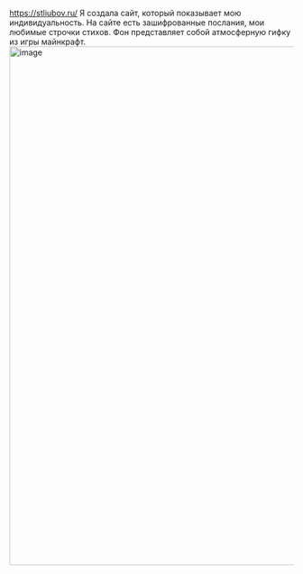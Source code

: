https://stliubov.ru/
Я создала сайт, который показывает мою индивидуальность. На сайте есть зашифрованные послания, мои любимые строчки стихов. Фон представляет собой атмосферную гифку из игры майнкрафт.
<img width="921" alt="image" src="https://github.com/quartzfork/my_website/assets/109330165/0c9b0b66-bdde-4f69-8b52-d9c732ac6b1a">

